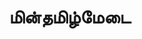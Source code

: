 ---
layout: tagpage
title: "மின்தமிழ்மேடை"
tag: மின்தமிழ்மேடை
description: "மின்தமிழ்மேடை தொடர்புடைய நூல்கள்/கட்டுரைகள்"
robots: noindex
---